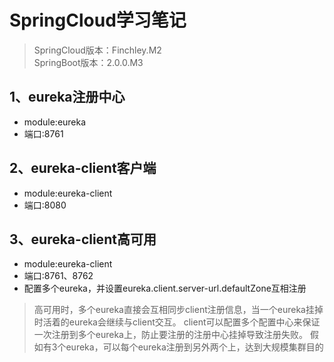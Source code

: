 # SpringCloud学习笔记
> SpringCloud版本：Finchley.M2  
> SpringBoot版本：2.0.0.M3

## 1、eureka注册中心
+ module:eureka
+ 端口:8761
## 2、eureka-client客户端
+ module:eureka-client
+ 端口:8080
## 3、eureka-client高可用
+ module:eureka-client
+ 端口:8761、8762
+ 配置多个eureka，并设置eureka.client.server-url.defaultZone互相注册
> 高可用时，多个eureka直接会互相同步client注册信息，当一个eureka挂掉时活着的eureka会继续与client交互。
>client可以配置多个配置中心来保证一次注册到多个eureka上，防止要注册的注册中心挂掉导致注册失败。
>假如有3个eureka，可以每个eureka注册到另外两个上，达到大规模集群目的
